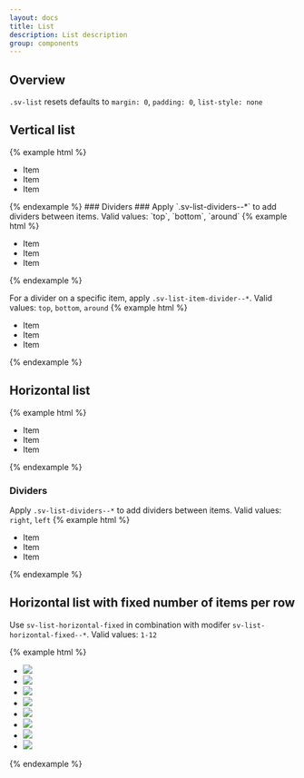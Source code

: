 ```yaml
---
layout: docs
title: List
description: List description
group: components
---
```

## Overview ##
`.sv-list` resets defaults to `margin: 0`, `padding: 0`, `list-style: none`

## Vertical list ##
{% example html %}
<ul class="sv-list">
   <li class="sv-list__item">
      Item
   </li>
   <li class="sv-list__item">
      Item
   </li>
   <li class="sv-list__item">
      Item
   </li>
</ul>
{% endexample %}
### Dividers ###
Apply `.sv-list-dividers--*` to add dividers between items. Valid values: `top`, `bottom`, `around` 
{% example html %}
<ul class="sv-list sv-list-dividers--top">
   <li class="sv-list__item">
      Item
   </li>
   <li class="sv-list__item">
      Item
   </li>
   <li class="sv-list__item">
      Item
   </li>
</ul>
{% endexample %}

For a divider on a specific item, apply `.sv-list-item-divider--*`. Valid values: `top`, `bottom`, `around` 
{% example html %}
<ul class="sv-list">
   <li class="sv-list__item">
      Item
   </li>
   <li class="sv-list__item sv-list-item-divider--bottom">
      Item
   </li>
   <li class="sv-list__item">
      Item
   </li>
</ul>
{% endexample %}

## Horizontal list ##
{% example html %}
<ul class="sv-list sv-list--horizontal">
   <li class="sv-list__item">
      Item
   </li>
   <li class="sv-list__item">
      Item
   </li>
   <li class="sv-list__item">
      Item
   </li>
</ul>
{% endexample %}

### Dividers ###
Apply `.sv-list-dividers--*` to add dividers between items. Valid values: `right`, `left` 
{% example html %}
<ul class="sv-list sv-list--horizontal sv-list-dividers--left">
   <li class="sv-list__item">
      Item
   </li>
   <li class="sv-list__item">
      Item
   </li>
   <li class="sv-list__item">
      Item
   </li>
</ul>
{% endexample %}

## Horizontal list with fixed number of items per row ##
Use `sv-list-horizontal-fixed` in combination with modifer `sv-list-horizontal-fixed--*`. Valid values: `1-12`
 
{% example html %}
<ul class="sv-list sv-list-horizontal-fixed sv-list-horizontal-fixed--4">
   <li class="sv-list__item">
      <img src="https://placehold.it/100x100&text=1">
   </li>
   <li class="sv-list__item">
      <img src="https://placehold.it/100x100&text=2">   
   </li>
   <li class="sv-list__item">
      <img src="https://placehold.it/100x100&text=3">
   </li>
   <li class="sv-list__item">
      <img src="https://placehold.it/100x100&text=4">
   </li>
   <li class="sv-list__item">
      <img src="https://placehold.it/100x100&text=5">
   </li>
   <li class="sv-list__item">
      <img src="https://placehold.it/100x100&text=6">   
   </li>
   <li class="sv-list__item">
      <img src="https://placehold.it/100x100&text=7">
   </li>
   <li class="sv-list__item">
      <img src="https://placehold.it/100x100&text=8">
   </li>
</ul>
{% endexample %}
